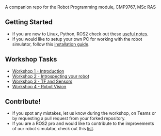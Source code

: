 A companion repo for the Robot Programming module, CMP9767, MSc RAS

## Getting Started
 * If you are new to Linux, Python, ROS2 check out these [useful notes](../../wiki/Useful-Resources).
 * If you would like to setup your own PC for working with the robot simulator, follow this [installation guide](https://github.com/LCAS/CMP9767_LIMO/wiki/Simulator-Setup).

## Workshop Tasks
 * [Workshop 1 - Introduction](https://github.com/LCAS/CMP9767_LIMO/wiki/Workshop-1-%E2%80%90-Introduction)
 * [Workshop 2 - Introspecting your robot](https://github.com/LCAS/CMP9767_LIMO/wiki/Workshop-2-%E2%80%90-Introspecting-your-robot)
 * [Workshop 3 - TF and Sensors](https://github.com/LCAS/CMP9767_LIMO/wiki/Workshop-3-%E2%80%90-TFs-and-Sensors)
 * [Workshop 4 - Robot Vision](https://github.com/LCAS/CMP9767_LIMO/wiki/Workshop-4-%E2%80%90-Robot-Vision)

## Contribute!
 * If you spot any mistakes, let us know during the workshop, on Teams or by requesting a pull request from your forked repository. 
 * If you are a ROS2 pro and would like to contribute to the improvements of our robot simulator, check out this [list](https://github.com/LCAS/CMP9767_LIMO/wiki/Software-Improvements).
